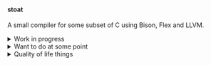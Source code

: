 #### stoat
A small compiler for some subset of C using Bison, Flex and LLVM.

<details>
<summary>Work in progress</summary>

- [x] Get it working for the most minimalistic version I can think of:
    - [x] Parse some tokens with Flex
    - [x] Use Bison to make AST
    - [x] Try to make LLVM IR from the AST in the dumbest way possible
- [ ] Add variables
- [ ] Add operators
- [ ] Add functions
    - [x] Support definition without arguments
    - [x] No return value / empty body
    - [x] Return things
    - [ ] Codegen body correctly
    - [ ] Add arguments
    - [ ] Declarations
- [ ] Add control flow statements
- [ ] Add strings and comments (they should be similar in some sense)
- [ ] Add other C types
</details>

<details>
<summary>Want to do at some point</summary>

- [ ] Generate ASM instructions instead of calling the LLVM API
- [ ] Read includes?
- [ ] How can I implement pointers? Should I do it?
</details>

<details>
<summary>Quality of life things</summary>

- [ ] Better build setup - cmake or something like that
- [ ] Tests
- [ ] Print AST?

- Error handling? Error recovery?
- Anything else?
</details>
